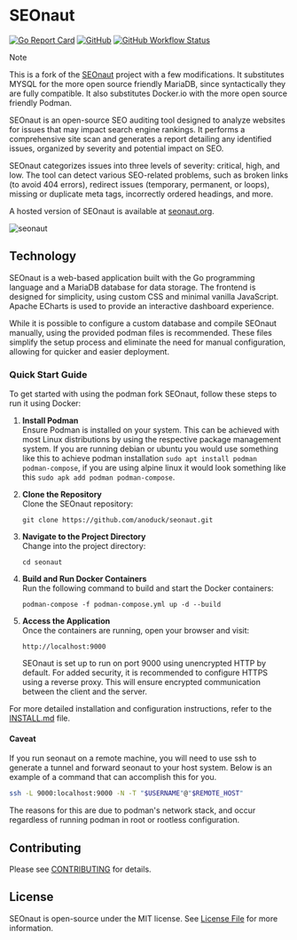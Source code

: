 # SEOnaut

[![Go Report Card](https://goreportcard.com/badge/github.com/stjudewashere/seonaut)](https://goreportcard.com/report/github.com/stjudewashere/seonaut) [![GitHub](https://img.shields.io/github/license/StJudeWasHere/seonaut)](LICENSE) [![GitHub Workflow Status](https://img.shields.io/github/actions/workflow/status/StJudeWasHere/seonaut/test.yml)](https://github.com/StJudeWasHere/seonaut/actions/workflows/test.yml)

> [!NOTE]
> 
> This is a fork of the [SEOnaut](https://github.com/StJudeWasHere/seonaut) project with a few modifications. It substitutes MYSQL for the more open source friendly MariaDB, since syntactically they are fully compatible. It also substitutes Docker.io with the more open source friendly Podman.

SEOnaut is an open-source SEO auditing tool designed to analyze websites for issues that may impact search engine rankings. It performs a comprehensive site scan and generates a report detailing any identified issues, organized by severity and potential impact on SEO.

SEOnaut categorizes issues into three levels of severity: critical, high, and low. The tool can detect various SEO-related problems, such as broken links (to avoid 404 errors), redirect issues (temporary, permanent, or loops), missing or duplicate meta tags, incorrectly ordered headings, and more.

A hosted version of SEOnaut is available at [seonaut.org](https://seonaut.org).

![seonaut](https://github.com/user-attachments/assets/6184b418-bd54-4456-9266-fcfd4ce5726d)

## Technology

SEOnaut is a web-based application built with the Go programming language and a MariaDB database for data storage. The frontend is designed for simplicity, using custom CSS and minimal vanilla JavaScript. Apache ECharts is used to provide an interactive dashboard experience.

While it is possible to configure a custom database and compile SEOnaut manually, using the provided podman files is recommended. These files simplify the setup process and eliminate the need for manual configuration, allowing for quicker and easier deployment.

### Quick Start Guide

To get started with using the podman fork SEOnaut, follow these steps to run it using Docker:

1. **Install Podman**  
   Ensure Podman is installed on your system. This can be achieved with most Linux distributions by using the respective package management system. If you are running debian or ubuntu you would use something like this to achieve podman installation `sudo apt install podman podman-compose`, if you are using alpine linux it would look something like this `sudo apk add podman podman-compose`.

2. **Clone the Repository**  
   Clone the SEOnaut repository:
   
   `git clone https://github.com/anoduck/seonaut.git`

3. **Navigate to the Project Directory**  
   Change into the project directory:
   
   `cd seonaut`

4. **Build and Run Docker Containers**  
   Run the following command to build and start the Docker containers:
   
   `podman-compose -f podman-compose.yml up -d --build`

5. **Access the Application**  
   Once the containers are running, open your browser and visit:
   
   `http://localhost:9000`
   
   SEOnaut is set up to run on port 9000 using unencrypted HTTP by default. For added security, it is recommended to configure HTTPS using a reverse proxy. This will ensure encrypted communication between the client and the server.

For more detailed installation and configuration instructions, refer to the [INSTALL.md](docs/INSTALL.md) file.

#### Caveat

If you run seonaut on a remote machine, you will need to use ssh to generate a tunnel and forward seonaut to your host system. Below is an example of a command that can accomplish this for you. 

```bash
ssh -L 9000:localhost:9000 -N -T "$USERNAME"@"$REMOTE_HOST"
```

The reasons for this are due to podman's network stack, and occur regardless of running podman in root or rootless configuration.

## Contributing

Please see [CONTRIBUTING](docs/CONTRIBUTING.md) for details.

## License

SEOnaut is open-source under the MIT license. See [License File](LICENSE) for more information.
